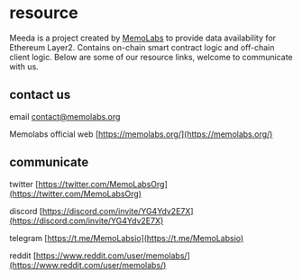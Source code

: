 # resource

Meeda is a project created by [MemoLabs](https://memolabs.org/) to provide data availability for Ethereum Layer2. Contains on-chain smart contract logic and off-chain client logic. Below are some of our resource links, welcome to communicate with us.

## contact us

email
[contact@memolabs.org](contact@memolabs.org)

Memolabs official web
[https://memolabs.org/](https://memolabs.org/)

## communicate

twitter
[https://twitter.com/MemoLabsOrg](https://twitter.com/MemoLabsOrg)

discord
[https://discord.com/invite/YG4Ydv2E7X](https://discord.com/invite/YG4Ydv2E7X)

telegram
[https://t.me/MemoLabsio](https://t.me/MemoLabsio)

reddit
[https://www.reddit.com/user/memolabs/](https://www.reddit.com/user/memolabs/)
